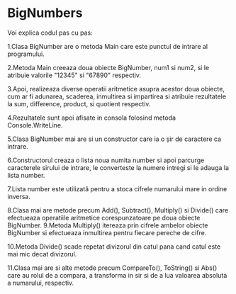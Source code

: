 # BigNumbers

Voi explica codul pas cu pas:

1.Clasa BigNumber are o metoda Main care este punctul de intrare al programului.

2.Metoda Main creeaza doua obiecte BigNumber, num1 si num2, si le atribuie valorile "12345" si "67890" respectiv.

3.Apoi, realizeaza diverse operatii aritmetice asupra acestor doua obiecte, cum ar fi adunarea, scaderea, inmultirea si impartirea si atribuie rezultatele la sum, difference, product, si quotient respectiv.

4.Rezultatele sunt apoi afisate in consola folosind metoda Console.WriteLine.

5.Clasa BigNumber mai are si un constructor care ia o șir de caractere ca intrare.

6.Constructorul creaza o lista noua numita number si apoi parcurge caracterele sirului de intrare, le converteste la numere intregi si le adauga la lista number.

7.Lista number este utilizată pentru a stoca cifrele numarului mare in ordine inversa.

8.Clasa mai are metode precum Add(), Subtract(), Multiply() si Divide() care efectueaza operatiile aritmetice corespunzatoare pe doua obiecte BigNumber.
9.Metoda Multiply() itereaza prin cifrele ambelor obiecte BigNumber si efectueaza inmultirea pentru fiecare pereche de cifre.

10.Metoda Divide() scade repetat divizorul din catul pana cand catul este mai mic decat divizorul.

11.Clasa mai are si alte metode precum CompareTo(), ToString() si Abs() care au rolul de a compara, a transforma in sir si de a lua valoarea absoluta a numarului, respectiv.
